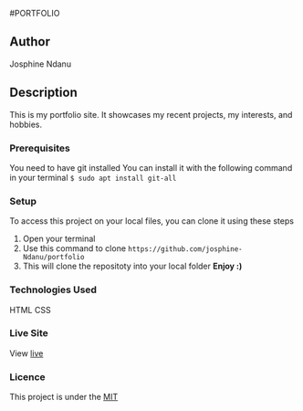 #PORTFOLIO

## Author
Josphine Ndanu


## Description
This is my portfolio site. It showcases my recent projects, my interests, and hobbies. 


### Prerequisites
You need to have git installed
You can install it with the following command in your terminal
`$ sudo apt install git-all`

### Setup
To access this project on your local files, you can clone it using these steps
1. Open your terminal
1. Use this command to clone `https://github.com/josphine-Ndanu/portfolio`
1. This will clone the repositoty into your local folder
__Enjoy :)__

### Technologies Used
HTML
CSS

### Live Site
View [live]()

### Licence
This project is under the  [MIT](LICENSE) 